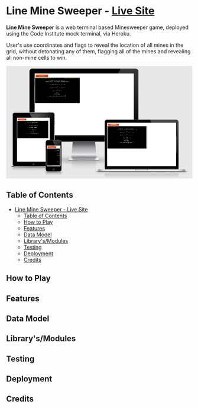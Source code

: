 # Line Mine Sweeper - [Live Site](https://line-mine-sweeper.herokuapp.com/)

**Line Mine Sweeper** is a web terminal based Minesweeper game, deployed using the Code Institute mock terminal, via Heroku.

User's use coordinates and flags to reveal the location of all mines in the grid, without detonating any of them,
flagging all of the mines and revealing all non-mine cells to win.

![Am I Responsive](media/am-i-responsive.png)

## Table of Contents
- [Line Mine Sweeper - Live Site](#line-mine-sweeper---live-site)
  - [Table of Contents](#table-of-contents)
  - [How to Play](#how-to-play)
  - [Features](#features)
  - [Data Model](#data-model)
  - [Library's/Modules](#librarysmodules)
  - [Testing](#testing)
  - [Deployment](#deployment)
  - [Credits](#credits)

## How to Play

## Features

## Data Model

## Library's/Modules

## Testing

## Deployment

## Credits